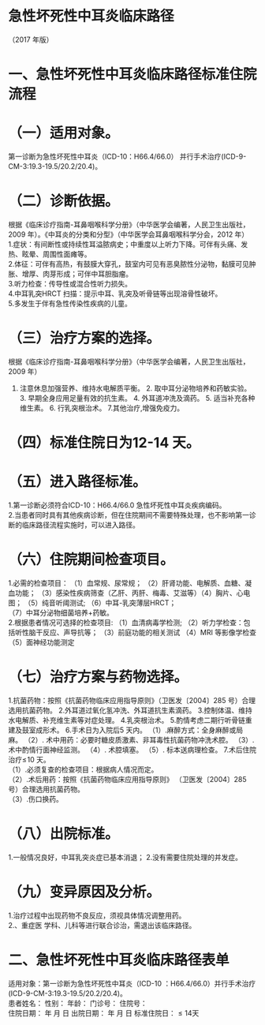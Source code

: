 # 急性坏死性中耳炎临床路径  
（2017 年版）  
#     一、急性坏死性中耳炎临床路径标准住院流程  
#     （一）适用对象。  
第一诊断为急性坏死性中耳炎（ICD-10：H66.4/66.0） 并行手术治疗(ICD-9-CM-3:19.3-19.5/20.2/20.4)。  
#     （二）诊断依据。  
根据《临床诊疗指南-耳鼻咽喉科学分册》（中华医学会编著，人民卫生出版社，2009 年）。《中耳炎的分类和分型》（中华医学会耳鼻咽喉科学分会，2012 年）  
1.症状：有间断性或持续性耳溢脓病史；中重度以上听力下降。可伴有头痛、发热、眩晕、周围性面瘫等。  
2.体征：可伴有高热，有鼓膜大穿孔，鼓室内可见有恶臭脓性分泌物，黏膜可见肿胀、增厚、肉芽形成；可伴中耳胆脂瘤。  
3.听力检查：传导性或混合性听力损失。  
4.中耳乳突HRCT 扫描：提示中耳、乳突及听骨链等出现溶骨性破坏。  
5.多发生于伴有急性传染性疾病的儿童。  
#     （三）治疗方案的选择。  
根据《临床诊疗指南-耳鼻咽喉科学分册》（中华医学会编著，人民卫生出版社，2009 年）  
1. 注意休息加强营养、维持水电解质平衡。 2. 取中耳分泌物培养和药敏实验。 
    3. 早期全身应用足量有效的抗生素。 
    4. 外耳道冲洗及滴药。 
    5. 适当补充各种维生素。 
    6. 行乳突根治术。 7.其他治疗,增强免疫力。  
#     （四）标准住院日为12-14 天。  
#     （五）进入路径标准。  
1.第一诊断必须符合ICD-10：H66.4/66.0 急性坏死性中耳炎疾病编码。  
2.当患者同时具有其他疾病诊断，但在住院期间不需要特殊处理，也不影响第一诊断的临床路径流程实施时，可以进入路径。  
#     （六）住院期间检查项目。  
1.必需的检查项目： （1）血常规、尿常规； （2）肝肾功能、电解质、血糖、凝血功能； （3）感染性疾病筛查（乙肝、丙肝、梅毒、艾滋等）（4）胸片、心电图； （5）纯音听阈测试; （6）中耳-乳突薄层HRCT；  
（7）中耳分泌物细菌培养+药敏。  
2.根据患者情况可选择的检查项目: （1）血清病毒学检测; （2）听力学检查：包括听性脑干反应、声导抗等； （3）前庭功能的相关测试 （4）MRI 等影像学检查 （5）面神经功能测定  
#   （七）治疗方案与药物选择。  
1.抗菌药物：按照《抗菌药物临床应用指导原则》（卫医发〔2004〕285 号）合理选用抗菌药物。 2.外耳道过氧化氢冲洗、外耳道抗生素滴药。 3.控制体温、维持水电解质、补充维生素等对症处理。 4.乳突根治术。 5.酌情考虑二期行听骨链重建及鼓室成形术。 6.手术日为入院后5 天内。 （1）.麻醉方式：全身麻醉或局麻。 （2）. 术中用药：必要时糖皮质激素、非耳毒性抗菌药物冲洗术腔。 （3）. 术中酌情行面神经监测。 （4）. 术腔填塞。 （5）. 标本送病理检查。 7.术后住院治疗$\leqslant\!10$ 天。  
（1）.必须复查的检查项目：根据病人情况而定。  
（2）.术后用药：按照《抗菌药物临床应用指导原则》
（卫医发〔2004〕285 号）合理选用抗菌药物。  
（3）.伤口换药。  
# （八）出院标准。  
1.一般情况良好，中耳乳突炎症已基本消退； 
    2.没有需要住院处理的并发症。  
#     （九）变异原因及分析。  
1.治疗过程中出现药物不良反应，须视具体情况调整用药。  
2.、重症医 学科、儿科等进行联合诊治，需退出该临床路径。  
# 二、急性坏死性中耳炎临床路径表单  
适用对象：第一诊断为急性坏死性中耳炎（ICD-10 ：H66.4/66.0）并行手术治疗(ICD-9-CM-3:19.3-19.5/20.2/20.4)。  
患者姓名：      性别：  年龄：  门诊号：     住院号：  
住院日期：  年 月 日 出院日期：  年 月  日 标准住院日：${\leqslant}14$天  
